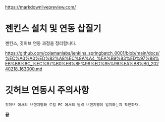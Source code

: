 
https://markdownlivepreview.com/

# 젠킨스 설치 및 연동 삽질기

젠킨스, 깃허브 연동 과정을 정리합니다.


https://github.com/colamanlabs/jenkins_springbatch_0001/blob/main/docs/%EC%A0%A0%ED%82%A8%EC%8A%A4_%EA%B9%83%ED%97%88%EB%B8%8C_%EC%97%B0%EB%8F%99%ED%95%98%EA%B8%B0_20240218_163000.md


# 깃허브 연동시 주의사항
```
깃허브 에서의 브랜치명와 로컬 PC 에서의 원격 브랜치명이 일치하는지 확인하자.
```
**끝**
